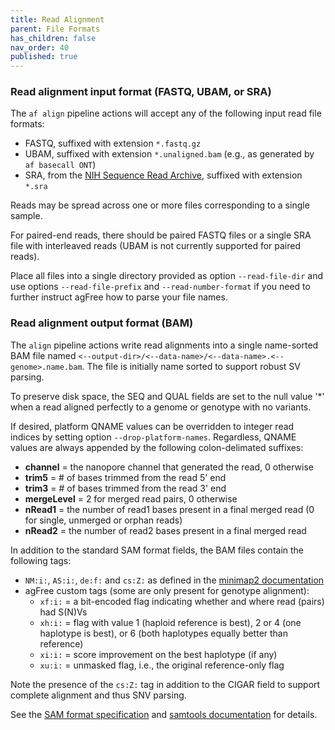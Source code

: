 ```yaml
---
title: Read Alignment
parent: File Formats
has_children: false
nav_order: 40
published: true
---
```


### Read alignment input format (FASTQ, UBAM, or SRA)

The `af align` pipeline actions will accept any of the following input read file formats:

- FASTQ, suffixed with extension `*.fastq.gz`
- UBAM, suffixed with extension `*.unaligned.bam` (e.g., as generated by `af basecall ONT`)
- SRA, from the [NIH Sequence Read Archive](https://www.ncbi.nlm.nih.gov/sra), suffixed with extension `*.sra`

Reads may be spread across one or more files corresponding to a single sample. 

For paired-end reads, there should be paired FASTQ files
or a single SRA file with interleaved reads (UBAM is not currently supported for paired reads).

Place all files into a single directory provided as option `--read-file-dir`
and use options `--read-file-prefix` and `--read-number-format` if you need to
further instruct agFree how to parse your file names. 

### Read alignment output format (BAM)

The `align` pipeline actions write read alignments into a single name-sorted
BAM file named `<--output-dir>/<--data-name>/<--data-name>.<--genome>.name.bam`.
The file is initially name sorted to support robust SV parsing.

To preserve disk space, the SEQ and QUAL fields are set to the null value '*'
when a read aligned perfectly to a genome or genotype with no variants.

If desired, platform QNAME values can be overridden to integer read indices by 
setting option `--drop-platform-names`. Regardless, QNAME values are always appended by the following
colon-delimated suffixes:
- **channel** = the nanopore channel that generated the read, 0 otherwise
- **trim5** = # of bases trimmed from the read 5' end
- **trim3** = # of bases trimmed from the read 3' end
- **mergeLevel** = 2 for merged read pairs, 0 otherwise
- **nRead1** = the number of read1 bases present in a final merged read (0 for single, unmerged or orphan reads)
- **nRead2** = the number of read2 bases present in a final merged read

In addition to the standard SAM format fields, the BAM files contain the following tags:
- `NM:i:`, `AS:i:`, `de:f:` and `cs:Z:` as defined in the [minimap2 documentation](https://lh3.github.io/minimap2/minimap2.html)
- agFree custom tags (some are only present for genotype alignment):
    - `xf:i:` = a bit-encoded flag indicating whether and where read (pairs) had S(N)Vs
    - `xh:i:` = flag with value 1 (haploid reference is best), 2 or 4 (one haplotype is best), or 6 (both haplotypes equally better than reference)
    - `xi:i:` = score improvement on the best haplotype (if any)
    - `xu:i:` = unmasked flag, i.e., the original reference-only flag

Note the presence of the `cs:Z:` tag in addition to the CIGAR field to 
support complete alignment and thus SNV parsing.

See the 
[SAM format specification](https://samtools.github.io/hts-specs/SAMv1.pdf)
and
[samtools documentation](https://www.htslib.org/doc/samtools.html)
for details.
